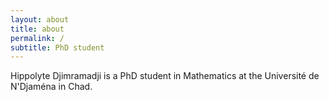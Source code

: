 ```yaml
---
layout: about
title: about
permalink: /
subtitle: PhD student
---
```


Hippolyte Djimramadji is a PhD student in Mathematics at the Université de N'Djaména in Chad.

